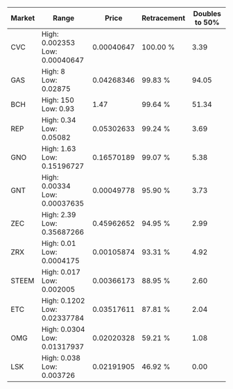 | Market | Range | Price| Retracement | Doubles to 50% |
| --- | --- | --- | --- | --- |
| CVC | High: 0.002353<br />Low: 0.00040647 | 0.00040647 | 100.00 % | 3.39 |
| GAS | High: 8<br />Low: 0.02875 | 0.04268346 | 99.83 % | 94.05 |
| BCH | High: 150<br />Low: 0.93 | 1.47 | 99.64 % | 51.34 |
| REP | High: 0.34<br />Low: 0.05082 | 0.05302633 | 99.24 % | 3.69 |
| GNO | High: 1.63<br />Low: 0.15196727 | 0.16570189 | 99.07 % | 5.38 |
| GNT | High: 0.00334<br />Low: 0.00037635 | 0.00049778 | 95.90 % | 3.73 |
| ZEC | High: 2.39<br />Low: 0.35687266 | 0.45962652 | 94.95 % | 2.99 |
| ZRX | High: 0.01<br />Low: 0.0004175 | 0.00105874 | 93.31 % | 4.92 |
| STEEM | High: 0.017<br />Low: 0.002005 | 0.00366173 | 88.95 % | 2.60 |
| ETC | High: 0.1202<br />Low: 0.02337784 | 0.03517611 | 87.81 % | 2.04 |
| OMG | High: 0.0304<br />Low: 0.01317937 | 0.02020328 | 59.21 % | 1.08 |
| LSK | High: 0.038<br />Low: 0.003726 | 0.02191905 | 46.92 % | 0.00 |
